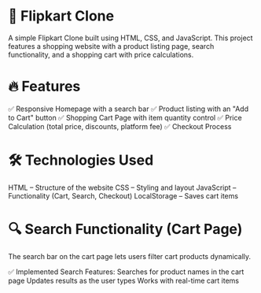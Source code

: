 # 📌 Flipkart Clone

A simple Flipkart Clone built using HTML, CSS, and JavaScript. This project features a shopping website with a product listing page, search functionality, and a shopping cart with price calculations.

# 🔥 Features
✅ Responsive Homepage with a search bar
✅ Product listing with an "Add to Cart" button
✅ Shopping Cart Page with item quantity control
✅ Price Calculation (total price, discounts, platform fee)
✅ Checkout Process

# 🛠️ Technologies Used
HTML – Structure of the website
CSS – Styling and layout
JavaScript – Functionality (Cart, Search, Checkout)
LocalStorage – Saves cart items

# 🔍 Search Functionality (Cart Page)

The search bar on the cart page lets users filter cart products dynamically.

✅ Implemented Search Features:
Searches for product names in the cart page
Updates results as the user types
Works with real-time cart items





